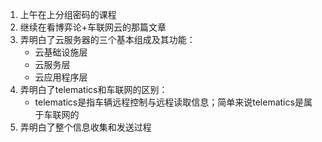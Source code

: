 1. 上午在上分组密码的课程
2. 继续在看博弈论+车联网云的那篇文章
3. 弄明白了云服务器的三个基本组成及其功能：
   * 云基础设施层
   * 云服务层
   * 云应用程序层
4. 弄明白了telematics和车联网的区别：
   * telematics是指车辆远程控制与远程读取信息；简单来说telematics是属于车联网的
5. 弄明白了整个信息收集和发送过程